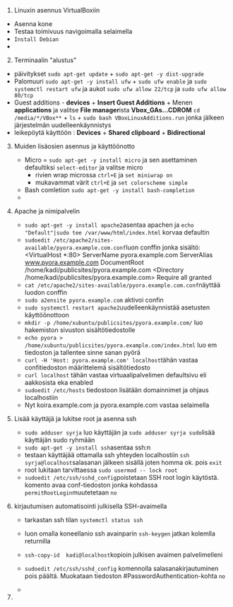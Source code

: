 1. Linuxin asennus VirtualBoxiin
  - Asenna kone
  - Testaa toimivuus navigoimalla selaimella
  - `Install Debian`
  - 
2. Terminaalin "alustus"
  - päivitykset
      `sudo apt-get update` + `sudo apt-get -y dist-upgrade`
  - Palomuuri
        `sudo apt-get -y install ufw` + `sudo ufw enable` ja `sudo systemctl restart ufw` ja aukot `sudo ufw allow 22/tcp` ja `sudo ufw allow 80/tcp`
  - Guest additions - **devices** + **Insert Guest Additions** + Menen **applications** ja valitse **File manager**ista **Vbox_GAs...CDROM**
        `cd /media/*/VBox**` + `ls` + `sudo bash VBoxLinuxAdditions.run` jonka jälkeen järjestelmän uudelleenkäynnistys
  - leikepöytä käyttöön : **Devices** + **Shared clipboard** + **Bidirectional**

3. Muiden lisäosien asennus ja käyttöönotto
    - Micro = `sudo apt-get -y install micro` ja sen asettaminen defaultiksi `select-editor` ja valitse micro
        - rivien wrap microssa `ctrl+E` ja `set miniwrap on`
        - mukavammat värit `ctrl+E` ja `set colorscheme simple`
    - Bash comletion `sudo apt-get -y install bash-completion`
    - 
4. Apache ja nimipalvelin
    - `sudo apt-get -y install apache2`asentaa apachen ja `echo "Default"|sudo tee /var/www/html/index.html` korvaa defaultin
    - `sudoedit /etc/apache2/sites-available/pyora.example.com.conf`luon conffin jonka sisältö:
          <VirtualHost *:80>
         ServerName pyora.example.com
         ServerAlias www.pyora.example.com
         DocumentRoot /home/kadi/publicsites/pyora.example.com
         <Directory /home/kadi/publicsites/pyora.example.com>
           Require all granted
         </Directory>
        </VirtualHost>
    - `cat /etc/apache2/sites-available/pyora.example.com.conf`näyttää luodon conffin
    - `sudo a2ensite pyora.example.com` aktivoi confin
    - `sudo systemctl restart apache2`uudelleenkäynnistää asetusten käyttöönottoon
    - `mkdir -p /home/xubuntu/publicsites/pyora.example.com/` luo hakemiston sivuston sisältötiedostolle
    - `echo pyora > /home/xubuntu/publicsites/pyora.example.com/index.html` luo em tiedoston ja tallentee sinne sanan pyörä
    - `curl -H 'Host: pyora.example.com' localhost`tähän vastaa confitiedoston määrittelemä sisältötiedosto
    - `curl localhost`  tähän vastaa virtuaalipalvelimen defaultsivu eli aakkosista eka enabled
    - `sudoedit /etc/hosts` tiedostoon lisätään domainnimet ja ohjaus localhostiin
    - Nyt koira.example.com ja pyora.example.com vastaa selaimella

5. Lisää käyttäjä ja lukitse root ja asenna ssh
     - `sudo adduser syrja` luo käyttäjän ja `sudo adduser syrja sudo`lisää käyttäjän sudo ryhmään
     - `sudo apt-get -y install ssh`asentaa ssh:n
     - testaan käyttäjää ottamalla ssh yhteyden localhostiin `ssh syrja@localhost`salasanan jälkeen sisällä joten homma ok. pois `exit`
     - root lukitaan tarvittaessa `sudo usermod -- lock root`
     - `sudoedit /etc/ssh/sshd_config`poistetaan SSH root login käytöstä. komento avaa conf-tiedoston jonka kohdassa `permitRootLogin`muutetetaan `no`
       
6.  kirjautumisen automatisointi julkisella SSH-avaimella
    - tarkastan ssh tilan `systemctl status ssh`
    - luon omalla koneellanio ssh avainparin `ssh-keygen` jatkan kolemlla returnilla
    - `ssh-copy-id  kadi@localhost`kopioin julkisen avaimen palvelimelleni
    - `sudoedit /etc/ssh/sshd_config` komennolla salasanakirjautuminen pois päältä. Muokataan tiedoston #PasswordAuthentication-kohta `no`
  

    - 
7.  
